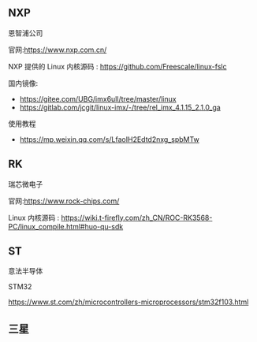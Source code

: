 

## NXP

恩智浦公司

官网:https://www.nxp.com.cn/

NXP 提供的 Linux 内核源码 : https://github.com/Freescale/linux-fslc

国内镜像:
- https://gitee.com/UBG/imx6ull/tree/master/linux
- https://gitlab.com/jcgit/linux-imx/-/tree/rel_imx_4.1.15_2.1.0_ga



使用教程
- https://mp.weixin.qq.com/s/LfaoIH2Edtd2nxg_spbMTw

## RK

瑞芯微电子

官网:https://www.rock-chips.com/

Linux 内核源码 : https://wiki.t-firefly.com/zh_CN/ROC-RK3568-PC/linux_compile.html#huo-qu-sdk

## ST

意法半导体

STM32

https://www.st.com/zh/microcontrollers-microprocessors/stm32f103.html


## 三星




